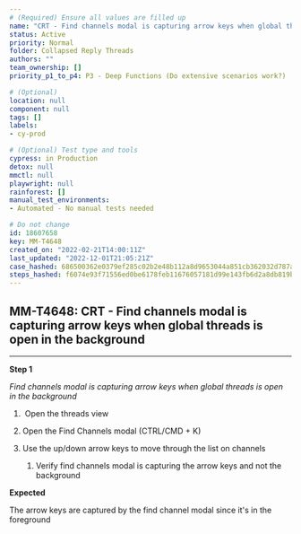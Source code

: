 ```yaml
---
# (Required) Ensure all values are filled up
name: "CRT - Find channels modal is capturing arrow keys when global threads is open in the background"
status: Active
priority: Normal
folder: Collapsed Reply Threads
authors: ""
team_ownership: []
priority_p1_to_p4: P3 - Deep Functions (Do extensive scenarios work?)

# (Optional)
location: null
component: null
tags: []
labels: 
- cy-prod

# (Optional) Test type and tools
cypress: in Production
detox: null
mmctl: null
playwright: null
rainforest: []
manual_test_environments: 
- Automated - No manual tests needed

# Do not change
id: 18607658
key: MM-T4648
created_on: "2022-02-21T14:00:11Z"
last_updated: "2022-12-01T21:05:21Z"
case_hashed: 686500362e0379ef285c02b2e48b112a8d9653044a851cb362032d787a93be9dd89e061151ac8bdd62e3dd61677e293d
steps_hashed: f6074e93f71556ed0be6178feb11676057181d99e143fb6d2a8db819bcc63453cee2a0d62de437321fe06f0a21193043
---
```


<!-- (Auto-generated) Based on frontmatter's "key" and "name" -->

## MM-T4648: CRT - Find channels modal is capturing arrow keys when global threads is open in the background

---

**Step 1**

_Find channels modal is capturing arrow keys when global threads is open in the background_

1.  Open the threads view

2. Open the Find Channels modal (CTRL/CMD + K)

3. Use the up/down arrow keys to move through the list on channels

   1. Verify find channels modal is capturing the arrow keys and not the background

**Expected**

The arrow keys are captured by the find channel modal since it's in the foreground
